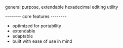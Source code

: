 general purpose, extendable hexadecimal editing utility 

-------- core features --------

* optimized for portability 
* extendable
* adaptable
* built with ease of use in mind

